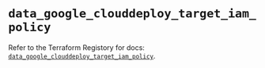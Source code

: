 # `data_google_clouddeploy_target_iam_policy`

Refer to the Terraform Registory for docs: [`data_google_clouddeploy_target_iam_policy`](https://registry.terraform.io/providers/hashicorp/google/5.26.0/docs/data-sources/clouddeploy_target_iam_policy).
